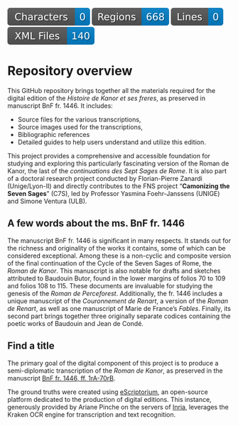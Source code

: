 ![characters badge](badges/characters.svg) ![regions badge](badges/regions.svg) ![lines badge](badges/lines.svg) ![files badge](badges/files.svg) 

# Repository overview

This GitHub repository brings together all the materials required for the digital edition of the *Histoire de Kanor et ses freres*, as preserved in manuscript BnF fr. 1446. It includes:
* Source files for the various transcriptions,
* Source images used for the transcriptions,
* Bibliographic references
* Detailed guides to help users understand and utilize this edition.
 
This project provides a comprehensive and accessible foundation for studying and exploring this particularly fascinating version of the Roman de Kanor, the last of the *continuations des Sept Sages de Rome*. It is also part of a doctoral research project conducted by Florian-Pierre Zanardi (Unige/Lyon-II) and directly contributes to the FNS project “**Camonizing the Seven Sages**” (C7S), led by Professor Yasmina Foehr-Janssens (UNIGE) and Simone Ventura (ULB).

## A few words about the ms. BnF fr. 1446

The manuscript BnF fr. 1446 is significant in many respects. It stands out for the richness and originality of the works it contains, some of which can be considered exceptional. Among these is a non-cyclic and composite version of the final continuation of the Cycle of the Seven Sages of Rome, the *Roman de Kanor*. This manuscript is also notable for drafts and sketches attributed to Baudouin Butor, found in the lower margins of folios 70 to 109 and folios 108 to 115. These documents are invaluable for studying the genesis of the *Roman de Perceforest*.
Additionally, the fr. 1446 includes a unique manuscript of the *Couronnement de Renart*, a version of the *Roman de Renart*, as well as one manuscript of Marie de France’s *Fables*. Finally, its second part brings together three originally separate codices containing the poetic works of Baudouin and Jean de Condé.

## Find a title

The primary goal of the digital component of this project is to produce a semi-diplomatic transcription of the *Roman de Kanor*, as preserved in the manuscript [BnF fr. 1446, ff. 1rA-70rB](https://gallica.bnf.fr/ark:/12148/btv1b10023851v).

The ground truths were created using [eScriptorium](https://escriptorium.inria.fr), an open-source platform dedicated to the production of digital editions. This instance, generously provided by Ariane Pinche on the servers of [Inria](https://inria.fr/), leverages the Kraken OCR engine for transcription and text recognition.





